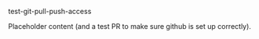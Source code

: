 test-git-pull-push-access

Placeholder content (and a test PR to make sure github is set up correctly).
